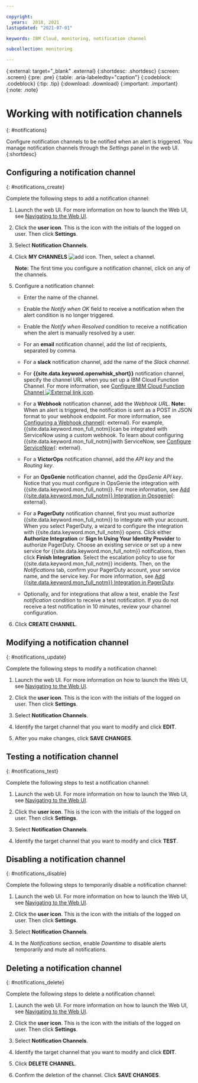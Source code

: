 ```yaml
---

copyright:
  years:  2018, 2021
lastupdated: "2021-07-01"

keywords: IBM Cloud, monitoring, notification channel

subcollection: monitoring

---
```


{:external: target="_blank" .external}
{:shortdesc: .shortdesc}
{:screen: .screen}
{:pre: .pre}
{:table: .aria-labeledby="caption"}
{:codeblock: .codeblock}
{:tip: .tip}
{:download: .download}
{:important: .important}
{:note: .note}


# Working with notification channels
{: #notifications}

Configure notification channels to be notified when an alert is triggered. You manage notification channels through the *Settings* panel in the web UI.
{:shortdesc}
 

## Configuring a notification channel
{: #notifications_create}

Complete the following steps to add a notification channel:

1. Launch the web UI. For more information on how to launch the Web UI, see [Navigating to the Web UI](/docs/monitoring?topic=monitoring-launch#launch). 
    
2. Click the **user icon**.  This is the icon with the initials of the logged on user.  Then click **Settings**.

3. Select **Notification Channels**.

4. Click **MY CHANNELS** ![add icon](../images/add.png). Then, select a channel.

    **Note:** The first time you configure a notification channel, click on any of the channels.

5. Configure a notification channel:

    * Enter the name of the channel.

    * Enable the *Notify when OK* field to receive a notification when the alert condition is no longer triggered.

    * Enable the *Notify when Resolved* condition to receive a notification when the alert is manually resolved by a user.

    * For an **email** notification channel, add the list of recipients, separated by comma.

    * For a **slack** notification channel, add the name of the *Slack channel*.
    
    * For **{{site.data.keyword.openwhisk_short}}** notification channel, specify the channel URL when you set up a IBM Cloud Function Channel. For more information, see [Configure IBM Cloud Function Channel ![External link icon](../../icons/launch-glyph.svg "External link icon")](https://docs.sysdig.com/en/configure-ibm-cloud-functions-channel.html).

    * For a **Webhook** notification channel, add the *Webhook URL*. **Note:** When an alert is triggered, the notification is sent as a POST in JSON format to your webhook endpoint. For more information, see [Configuring a Webhook channel](https://docs.sysdig.com/en/configure-a-webhook-channel.html){: external}. For example, {{site.data.keyword.mon_full_notm}}can be integrated with ServiceNow using a custom webhook. To learn about configuring {{site.data.keyword.mon_full_notm}}with ServiceNow, see [Configure ServiceNow](https://docs.sysdig.com/en/configure-servicenow.html){: external}.

    * For a **VictorOps** notification channel, add the *API key* and the *Routing key*.

    * For an **OpsGenie** notification channel, add the *OpsGenie API key*. Notice that you must configure in OpsGenie the integration with {{site.data.keyword.mon_full_notm}}. For more information, see [Add {{site.data.keyword.mon_full_notm}} Integration in Opsgenie](https://docs.opsgenie.com/v1.0/docs/sysdig-cloud-integration){: external}.

    * For a **PagerDuty** notification channel, first you must authorize {{site.data.keyword.mon_full_notm}} to integrate with your account. When you select PagerDuty, a wizard to configure the integration with {{site.data.keyword.mon_full_notm}} opens. Click either **Authorize Integration** or **Sign In Using Your Identity Provider** to authorize PagerDuty. Choose an existing service or set up a new service for {{site.data.keyword.mon_full_notm}} notifications, then click **Finish Integration**. Select the escalation policy to use for {{site.data.keyword.mon_full_notm}}  incidents. Then, on the *Notifications* tab, confirm your PagerDuty account, your service name, and the service key. For more information, see [Add {{site.data.keyword.mon_full_notm}} Integration in PagerDuty](https://www.pagerduty.com/docs/guides/sysdig-integration-guide/).

    * Optionally, and for integrations that allow a test, enable the *Test notification* condition to receive a test notification. If you do not receive a test notification in 10 minutes, review your channel configuration. 

6. Click **CREATE CHANNEL**. 



## Modifying a notification channel
{: #notifications_update}

Complete the following steps to modify a notification channel:

1. Launch the web UI. For more information on how to launch the Web UI, see [Navigating to the Web UI](/docs/monitoring?topic=monitoring-launch#launch). 
    
2. Click the **user icon**.  This is the icon with the initials of the logged on user.  Then click **Settings**.

3. Select **Notification Channels**.

4. Identify the target channel that you want to modify and click **EDIT**.

5. After you make changes, click **SAVE CHANGES**.



## Testing a notification channel
{: #notifications_test}

Complete the following steps to test a notification channel:

1. Launch the web UI. For more information on how to launch the Web UI, see [Navigating to the Web UI](/docs/monitoring?topic=monitoring-launch#launch). 
    
2. Click the **user icon**.  This is the icon with the initials of the logged on user.  Then click **Settings**.

3. Select **Notification Channels**.

4. Identify the target channel that you want to modify and click **TEST**.



## Disabling a notification channel
{: #notifications_disable}

Complete the following steps to temporarily disable a notification channel:

1. Launch the web UI. For more information on how to launch the Web UI, see [Navigating to the Web UI](/docs/monitoring?topic=monitoring-launch#launch). 
    
2. Click the **user icon**.  This is the icon with the initials of the logged on user.  Then click **Settings**.

3. Select **Notification Channels**.

4. In the *Notifications* section, enable *Downtime* to disable alerts temporarily and mute all notifications.

## Deleting a notification channel
{: #notifications_delete}

Complete the following steps to delete a notification channel:

1. Launch the web UI. For more information on how to launch the Web UI, see [Navigating to the Web UI](/docs/monitoring?topic=monitoring-launch#launch). 
    
2. Click the **user icon**.  This is the icon with the initials of the logged on user.  Then click **Settings**.

3. Select **Notification Channels**.

4. Identify the target channel that you want to modify and click **EDIT**.

5. Click **DELETE CHANNEL**.

6. Confirm the deletion of the channel. Click **SAVE CHANGES**.




